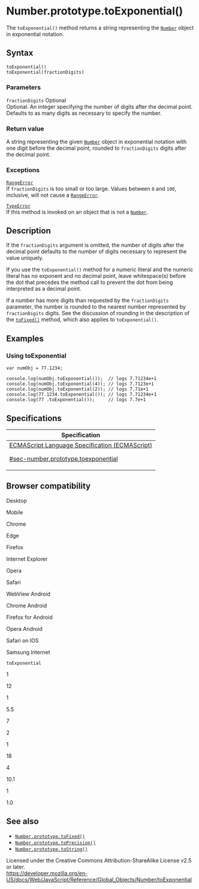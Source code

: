 # Number.prototype.toExponential()

The `toExponential()` method returns a string representing the [`Number`](../number) object in exponential notation.

## Syntax

    toExponential()
    toExponential(fractionDigits)

### Parameters

`fractionDigits` <span class="badge inline optional">Optional</span>  
Optional. An integer specifying the number of digits after the decimal point. Defaults to as many digits as necessary to specify the number.

### Return value

A string representing the given [`Number`](../number) object in exponential notation with one digit before the decimal point, rounded to `fractionDigits` digits after the decimal point.

### Exceptions

[`RangeError`](../rangeerror)  
If `fractionDigits` is too small or too large. Values between `0` and `100`, inclusive, will not cause a [`RangeError`](../rangeerror).

[`TypeError`](../typeerror)  
If this method is invoked on an object that is not a [`Number`](../number).

## Description

If the `fractionDigits` argument is omitted, the number of digits after the decimal point defaults to the number of digits necessary to represent the value uniquely.

If you use the `toExponential()` method for a numeric literal and the numeric literal has no exponent and no decimal point, leave whitespace(s) before the dot that precedes the method call to prevent the dot from being interpreted as a decimal point.

If a number has more digits than requested by the `fractionDigits` parameter, the number is rounded to the nearest number represented by `fractionDigits` digits. See the discussion of rounding in the description of the [`toFixed()`](tofixed) method, which also applies to `toExponential()`.

## Examples

### Using toExponential

    var numObj = 77.1234;

    console.log(numObj.toExponential());  // logs 7.71234e+1
    console.log(numObj.toExponential(4)); // logs 7.7123e+1
    console.log(numObj.toExponential(2)); // logs 7.71e+1
    console.log(77.1234.toExponential()); // logs 7.71234e+1
    console.log(77 .toExponential());     // logs 7.7e+1

## Specifications

<table><thead><tr class="header"><th>Specification</th></tr></thead><tbody><tr class="odd"><td><a href="https://tc39.es/ecma262/#sec-number.prototype.toexponential">ECMAScript Language Specification (ECMAScript) 
<br/>

<span class="small">#sec-number.prototype.toexponential</span></a></td></tr></tbody></table>

## Browser compatibility

Desktop

Mobile

Chrome

Edge

Firefox

Internet Explorer

Opera

Safari

WebView Android

Chrome Android

Firefox for Android

Opera Android

Safari on IOS

Samsung Internet

`toExponential`

1

12

1

5.5

7

2

1

18

4

10.1

1

1.0

## See also

-   [`Number.prototype.toFixed()`](tofixed)
-   [`Number.prototype.toPrecision()`](toprecision)
-   [`Number.prototype.toString()`](tostring)

 
Licensed under the Creative Commons Attribution-ShareAlike License v2.5 or later.  
<a href="https://developer.mozilla.org/en-US/docs/Web/JavaScript/Reference/Global_Objects/Number/toExponential" class="_attribution-link">https://developer.mozilla.org/en-US/docs/Web/JavaScript/Reference/Global_Objects/Number/toExponential</a>
